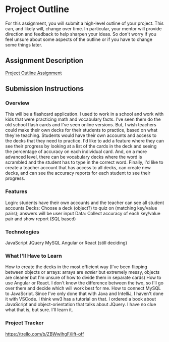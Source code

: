# Project Outline
For this assignment, you will submit a high-level outline of your project. This can, and likely will, change over time. In particular, your mentor will provide direction and feedback to help sharpen your ideas. So don't worry if you feel unsure about some aspects of the outline or if you have to change some things later.

## Assignment Description
[Project Outline Assignment](https://education.launchcode.org/liftoff/modules/assignments/project-outline)

## Submission Instructions

### Overview
This will be a flashcard application. I used to work in a school and work with kids that were practicing math and vocabulary facts. I've seen them do the old school flash cards and I've seen online versions. But, I wish teachers could make their own decks for their students to practice, based on what they're teaching. Students would have their own accounts and access to the decks that they need to practice. I'd like to add a feature where they can see their progress by looking at a list of the cards in the deck and seeing the percentage of accuracy on each individual card. And, on a more advanced level, there can be vocabulary decks where the word is scrambled and the student has to type in the correct word. Finally, I'd like to create a teacher account that has access to all decks, can create new decks, and can see the accuracy reports for each student to see their progress.
### Features
Login: students have their own accounts and the teacher can see all student accounts
Decks: Choose a deck (object?) to quiz on (matching key/value pairs); answers will be user input
Data: Collect accuracy of each key/value pair and show report (SQL based)
### Technologies
JavaScript
JQuery
MySQL
Angular or React (still deciding)
### What I'll Have to Learn
How to create the decks in the most efficient way (I've been flipping between objects or arrays: arrays are *easier* but extremely messy, objects are cleaner but I'm unsure of how to divide them in separate cards)
How to use Angular or React. I don't know the difference between the two, so I'll go over them and decide which will work best for me.
How to connect MySQL to JavaScript. Since I've only done that with Java and IntelliJ, I haven't done it with VSCode. I think ww3 has a tutorial on that. 
I ordered a book about JavaScript and object-orientation that talks about JQuery. I have no clue what that is, but sure. I'll learn it.
### Project Tracker
https://trello.com/b/ZBWwIhgF/lift-off
